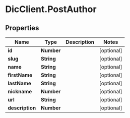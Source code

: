 # DicClient.PostAuthor

## Properties
Name | Type | Description | Notes
------------ | ------------- | ------------- | -------------
**id** | **Number** |  | [optional] 
**slug** | **String** |  | [optional] 
**name** | **String** |  | [optional] 
**firstName** | **String** |  | [optional] 
**lastName** | **String** |  | [optional] 
**nickname** | **Number** |  | [optional] 
**url** | **String** |  | [optional] 
**description** | **Number** |  | [optional] 


